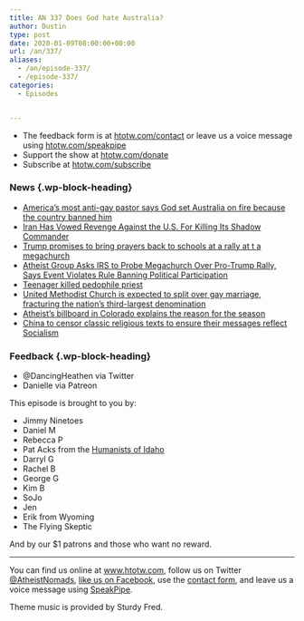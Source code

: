 ```yaml
---
title: AN 337 Does God hate Australia?
author: Dustin
type: post
date: 2020-01-09T08:00:00+00:00
url: /an/337/
aliases:
  - /an/episode-337/
  - /episode-337/
categories:
  - Episodes


---
```

<div id="buzzsprout-player-10552772"></div><script src="https://www.buzzsprout.com/1983601/10552772-337-does-god-hate-australia.js?container_id=buzzsprout-player-10552772&player=small" type="text/javascript" charset="utf-8"></script>

<!--more-->

 * The feedback form is at [htotw.com/contact](https://htotw.com/contact) or leave us a voice message using <a href="https://htotw.com/speakpipe" target="_blank" rel="noopener noreferrer">htotw.com/speakpipe</a>
 * Support the show at <a href="https://htotw.com/donate" target="_blank" rel="noopener noreferrer">htotw.com/donate</a>
 * Subscribe at <a href="https://htotw.com/subscribe" target="_blank" rel="noopener noreferrer">htotw.com/subscribe</a>

### News {.wp-block-heading}

  * [America’s most anti-gay pastor says God set Australia on fire because the country banned him][1]
  * [Iran Has Vowed Revenge Against the U.S. For Killing Its Shadow Commander][2]
  * [Trump promises to bring prayers back to schools at a rally at t a megachurch][3]
  * [Atheist Group Asks IRS to Probe Megachurch Over Pro-Trump Rally, Says Event Violates Rule Banning Political Participation][4]
  * [Teenager killed pedophile priest][5]
  * [United Methodist Church is expected to split over gay marriage, fracturing the nation’s third-largest denomination][6]
  * [Atheist’s billboard in Colorado explains the reason for the season][7]
  * [China to censor classic religious texts to ensure their messages reflect Socialism][8]

### Feedback {.wp-block-heading}

  * @DancingHeathen via Twitter
  * Danielle via Patreon

This episode is brought to you by:

  * Jimmy Ninetoes
  * Daniel M
  * Rebecca P
  * Pat Acks from the <a href="https://www.humanistsofidaho.org" target="_blank" rel="noopener noreferrer">Humanists of Idaho</a>
  * Darryl G
  * Rachel B
  * George G
  * Kim B
  * SoJo
  * Jen
  * Erik from Wyoming
  * The Flying Skeptic

And by our $1 patrons and those who want no reward.

<hr class="wp-block-separator" />

You can find us online at <a href="https://www.htotw.com/" target="_blank" rel="noopener noreferrer">www.htotw.com</a>, follow us on Twitter <a href="https://htotw.com/twitter" target="_blank" rel="noopener noreferrer">@AtheistNomads</a>, <a href="https://htotw.com/facebook" target="_blank" rel="noopener noreferrer">like us on Facebook</a>, use the [contact form](https://htotw.com/contact), and leave us a voice message using <a href="https://htotw.com/speakpipe" target="_blank" rel="noopener noreferrer">SpeakPipe</a>.

Theme music is provided by Sturdy Fred.

 [1]: https://www.lgbtqnation.com/2020/01/americas-anti-gay-pastor-says-god-set-australia-fire-country-banned/
 [2]: https://time.com/5758750/iran-us-qasem-soleimani/
 [3]: https://www.reuters.com/article/us-usa-trump-religion/trump-tells-evangelical-rally-he-will-put-prayer-in-schools-idUSKBN1Z22AN
 [4]: https://www.newsweek.com/atheist-group-asks-irs-probe-megachurch-over-pro-trump-rally-says-event-violates-rule-banning-1479953
 [5]: https://www.dailymail.co.uk/news/article-7830283/Teenager-19-kills-paedophile-priest-abused-ramming-crucifix-throat.html
 [6]: https://www.washingtonpost.com/religion/2020/01/03/united-methodist-church-is-expected-split-over-gay-marriage-disagreement-fracturing-nations-third-largest-denomination/
 [7]: https://www.nydailynews.com/new-york/nyc-crime/ny-atheist-billboard-christmas-spirit-axis-sun-20191226-pxkdciilefgzbez5te2yfzt3t4-story.html
 [8]: https://www.dailymail.co.uk/news/article-7730965/China-censor-classic-religious-texts-ensure-messages-reflect-Socialism.html